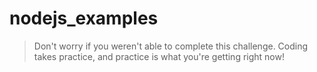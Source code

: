 # nodejs_examples

> Don't worry if you weren't able to complete this challenge. Coding takes practice, and practice is what you're getting right 
now!



